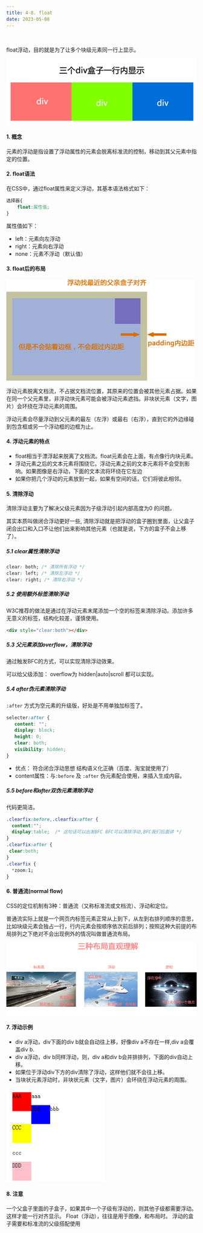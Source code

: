 ```yaml
---
title: 4-8. float
date: 2023-05-08
---
```

<br>

float浮动，目的就是为了让多个块级元素同一行上显示。

![4-8-1](/img/basic/css/4-8-1.jpg)

#### 1. 概念
元素的浮动是指设置了浮动属性的元素会脱离标准流的控制，移动到其父元素中指定的位置。

#### 2. float语法
在CSS中，通过float属性来定义浮动，其基本语法格式如下：
```css
选择器{
    float:属性值;
}
```
属性值如下：
- left：元素向左浮动
- right：元素向右浮动
- none：元素不浮动（默认值）

#### 3. float后的布局
![4-8-2](/img/basic/css/4-8-2.jpg)

浮动元素脱离文档流，不占据文档流位置，其原来的位置会被其他元素占据。如果在同一个父元素里，非浮动块元素可能会被浮动元素遮挡。非块状元素（文字，图片）会环绕在浮动元素的周围。

浮动元素会尽量浮动到父元素的最左（左浮）或最右（右浮），直到它的外边缘碰到包含框或另一个浮动框的边框为止。

#### 4. 浮动元素的特点
- float相当于漂浮起来脱离了文档流。float元素会在上面，有点像行内块元素。
- 浮动元素之后的文本元素将围绕它。浮动元素之前的文本元素将不会受到影响。如果图像是右浮动，下面的文本流将环绕在它左边
- 如果你把几个浮动的元素放到一起，如果有空间的话，它们将彼此相邻。

#### 5. 清除浮动
清除浮动主要为了解决父级元素因为子级浮动引起内部高度为0 的问题。

其实本质叫做闭合浮动更好一些, 清除浮动就是把浮动的盒子圈到里面，让父盒子闭合出口和入口不让他们出来影响其他元素（也就是说，下方的盒子不会上移了）。

##### 5.1 clear属性清除浮动
```css
clear: both; /* 清除所有浮动 */
clear: left; /* 清除左浮动 */
clear: right; /* 清除右浮动 */
```

##### 5.2 使用额外标签清除浮动
W3C推荐的做法是通过在浮动元素末尾添加一个空的标签来清除浮动。添加许多无意义的标签，结构化较差，谨慎使用。
```html
<div style="clear:both"></div>
```

##### 5.3 父元素添加overflow，清除浮动
通过触发BFC的方式，可以实现清除浮动效果。

可以给父级添加： overflow为 hidden|auto|scroll  都可以实现。

##### 5.4 after伪元素清除浮动
`:after` 方式为空元素的升级版，好处是不用单独加标签了。  
```css
selecter:after {  
   content: ""; 
   display: block; 
   height: 0; 
   clear: both; 
   visibility: hidden;
}  
```
- 优点： 符合闭合浮动思想 结构语义化正确（百度、淘宝就使用了）
- content属性：与`:before` 及 `:after` 伪元素配合使用，来插入生成内容。

##### 5.5 before和after双伪元素清除浮动
代码更简洁。
```css
.clearfix:before,.clearfix:after { 
  content:"";
  display:table;  /* 这句话可以出发BFC BFC可以清除浮动,BFC我们后面讲 */
}
.clearfix:after {
 clear:both;
}
.clearfix {
  *zoom:1;
}
```

#### 6. 普通流(normal flow) 
CSS的定位机制有3种：普通流（又称标准流或文档流）、浮动和定位。

普通流实际上就是一个网页内标签元素正常从上到下，从左到右排列顺序的意思，比如块级元素会独占一行，行内元素会按顺序依次前后排列；按照这种大前提的布局排列之下绝对不会出现例外的情况叫做普通流布局。

![4-8-3](/img/basic/css/4-8-3.jpg)


#### 7. 浮动示例
- div a浮动，div下面的div b就会自动往上移，好像div a不存在一样,div a会覆盖div b.
- div a浮动，div b同样浮动，则，div a和div b会并排排列，下面的div自动上移。
- 如果位于浮动div下方的div清除了浮动，这样他们就不会往上移。
- 当块状元素浮动时，非块状元素（文字，图片）会环绕在浮动元素的周围。

![4-8-4](/img/basic/css/4-8-4.jpg)



#### 8. 注意
一个父盒子里面的子盒子，如果其中一个子级有浮动的，则其他子级都需要浮动。这样才能一行对齐显示。
Float（浮动），往往是用于图像，和布局时。
浮动的盒子需要和标准流的父级搭配使用






